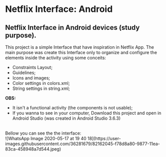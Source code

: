 # Netflix Interface: Android
## Netflix Interface in Android devices (study purpose).
 
 This project is a simple Interface that have inspiration in Netflix App. The main purpose was create this Interface only to organize and configure the elements inside the activity using some conceits:
 - Constraints Layout;
 - Guidelines;
 - Icons and images;
 - Color settings in colors.xml;
 - String settings in string.xml;

<B>OBS:</b>
- It isn't a functional activity (the components is not usable);
- If you wanna to see in your computer, Download this project and open in Android Studio (was created in Android Studio 3.6.3)
<br/>  
Bellow you can see the the interface:
<br/>  
![WhatsApp Image 2020-05-17 at 19 40 18](https://user-images.githubusercontent.com/36281679/82162045-f78d8a80-9877-11ea-83ca-458948a7d544.jpeg)

